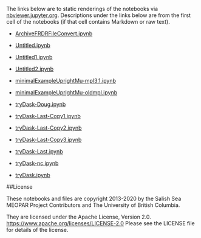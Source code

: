 The links below are to static renderings of the notebooks via
[nbviewer.jupyter.org](https://nbviewer.jupyter.org/).
Descriptions under the links below are from the first cell of the notebooks
(if that cell contains Markdown or raw text).

* [ArchiveFRDRFileConvert.ipynb](https://nbviewer.jupyter.org/github/SalishSeaCast/analysis-elise-2/blob/master/notebooks/ArchiveFRDRFileConvert.ipynb)  
    
* [Untitled.ipynb](https://nbviewer.jupyter.org/github/SalishSeaCast/analysis-elise-2/blob/master/notebooks/Untitled.ipynb)  
    
* [Untitled1.ipynb](https://nbviewer.jupyter.org/github/SalishSeaCast/analysis-elise-2/blob/master/notebooks/Untitled1.ipynb)  
    
* [Untitled2.ipynb](https://nbviewer.jupyter.org/github/SalishSeaCast/analysis-elise-2/blob/master/notebooks/Untitled2.ipynb)  
    
* [minimalExampleUprightMu-mpl3.1.ipynb](https://nbviewer.jupyter.org/github/SalishSeaCast/analysis-elise-2/blob/master/notebooks/minimalExampleUprightMu-mpl3.1.ipynb)  
    
* [minimalExampleUprightMu-oldmpl.ipynb](https://nbviewer.jupyter.org/github/SalishSeaCast/analysis-elise-2/blob/master/notebooks/minimalExampleUprightMu-oldmpl.ipynb)  
    
* [tryDask-Doug.ipynb](https://nbviewer.jupyter.org/github/SalishSeaCast/analysis-elise-2/blob/master/notebooks/tryDask-Doug.ipynb)  
    
* [tryDask-Last-Copy1.ipynb](https://nbviewer.jupyter.org/github/SalishSeaCast/analysis-elise-2/blob/master/notebooks/tryDask-Last-Copy1.ipynb)  
    
* [tryDask-Last-Copy2.ipynb](https://nbviewer.jupyter.org/github/SalishSeaCast/analysis-elise-2/blob/master/notebooks/tryDask-Last-Copy2.ipynb)  
    
* [tryDask-Last-Copy3.ipynb](https://nbviewer.jupyter.org/github/SalishSeaCast/analysis-elise-2/blob/master/notebooks/tryDask-Last-Copy3.ipynb)  
    
* [tryDask-Last.ipynb](https://nbviewer.jupyter.org/github/SalishSeaCast/analysis-elise-2/blob/master/notebooks/tryDask-Last.ipynb)  
    
* [tryDask-nc.ipynb](https://nbviewer.jupyter.org/github/SalishSeaCast/analysis-elise-2/blob/master/notebooks/tryDask-nc.ipynb)  
    
* [tryDask.ipynb](https://nbviewer.jupyter.org/github/SalishSeaCast/analysis-elise-2/blob/master/notebooks/tryDask.ipynb)  
    

##License

These notebooks and files are copyright 2013-2020
by the Salish Sea MEOPAR Project Contributors
and The University of British Columbia.

They are licensed under the Apache License, Version 2.0.
https://www.apache.org/licenses/LICENSE-2.0
Please see the LICENSE file for details of the license.
